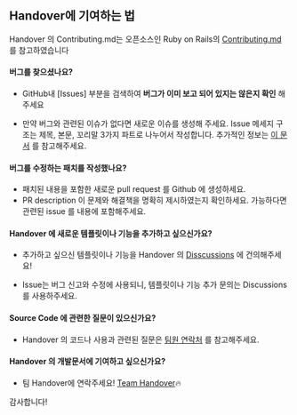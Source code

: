 ## Handover에 기여하는 법
Handover 의 Contributing.md는 오픈소스인 Ruby on Rails의  [Contributing.md](https://github.com/rails/rails/blob/main/CONTRIBUTING.md) 를 참고하였습니다

#### **버그를 찾으셨나요?**


* GitHub내  [Issues] 부분을 검색하여 **버그가 이미 보고 되어 있지는 않은지 확인** 해주세요

* 만약 버그와 관련된 이슈가 없다면 새로운 이슈를 생성해 주세요. Issue 메세지 구조는 제목, 본문, 꼬리말 3가지 파트로 나누어서 작성합니다. 추가적인 정보는 [이 문서](https://udacity.github.io/git-styleguide/) 를 참고해주세요.


#### **버그를 수정하는 패치를 작성했나요?**

* 패치된 내용을 포함한 새로운 pull request 를 Github 에 생성하세요.
* PR description 이 문제와 해결책을 명확히 제시하였는지 확인하세요. 가능하다면 관련된 issue 를 내용에 포함해주세요.


#### **Handover 에 새로운 템플릿이나 기능을 추가하고 싶으신가요?**

* 추가하고 싶으신 템플릿이나 기능을 Handover 의 [Disscussions](https://github.com/osamhack2021/Web_Handover_Handover/discussions) 에 건의해주세요!

* Issue는 버그 신고와 수정에 사용되니, 템플릿이나 기능 추가 문의는 Discussions 를 사용하주세요.

#### **Source Code 에 관련한 질문이 있으신가요?**

* Handover 의 코드나 사용과 관련된 질문은 [팀원 연락처](https://github.com/osamhack2021/Web_Handover_Handover#-%ED%8C%80-%EC%A0%95%EB%B3%B4-team-info-) 를 참고해주세요.


#### **Handover 의 개발문서에 기여하고 싶으신가요?**

* 팀 Handover에 연락주세요! [Team Handover](https://github.com/osamhack2021/Web_Handover_Handover#-%ED%8C%80-%EC%A0%95%EB%B3%B4-team-info-)🔥


감사합니다!

